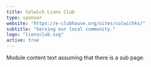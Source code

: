 ```yaml
---
title: Colwich Lions Club
type: sponsor
website: "https://e-clubhouse.org/sites/colwichks/"
subtitle: "Serving our local community."
logo: "lionsclub.svg"
active: true
---
```

Module content text assuming that there is a sub page.